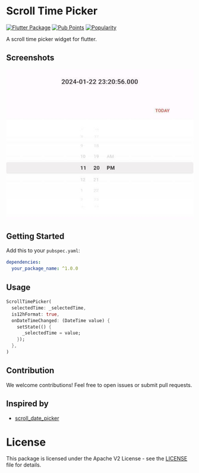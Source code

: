 # Scroll Time Picker

[![Flutter Package](https://img.shields.io/pub/v/scroll_time_picker.svg)](https://pub.dev/packages/flutter_map_location_picker)
[![Pub Points](https://img.shields.io/pub/points/scroll_time_picker)](https://pub.dev/packages/scroll_time_picker/score)
[![Popularity](https://img.shields.io/pub/popularity/scroll_time_picker)](https://pub.dev/packages/scroll_time_picker/score)

A scroll time picker widget for flutter.

## Screenshots

<img alt="Logo" src="images/flutter-scroll-time-picker-1.jpeg" />

## Getting Started

Add this to your `pubspec.yaml`:

```yaml
dependencies:
  your_package_name: ^1.0.0
```
## Usage

```dart
ScrollTimePicker(
  selectedTime: _selectedTime,
  is12hFormat: true,
  onDateTimeChanged: (DateTime value) {
    setState(() {
      _selectedTime = value;
    });
  },
)
```

## Contribution

We welcome contributions! Feel free to open issues or submit pull requests.

## Inspired by

- [scroll_date_picker](https://pub.dev/packages/scroll_date_picker)

# License

This package is licensed under the Apache V2 License - see the [LICENSE](https://github.com/azisanw19/flutter-scroll-time-picker/blob/main/LICENSE) file for details.